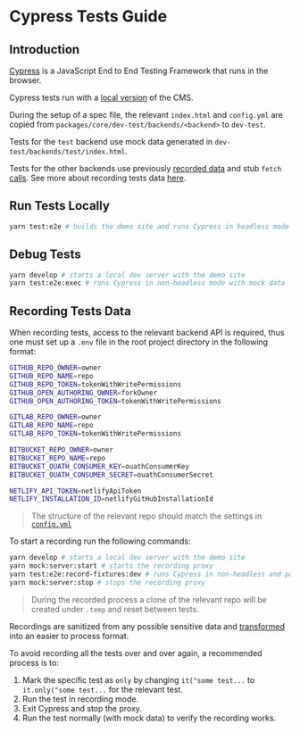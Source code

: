 # Cypress Tests Guide

## Introduction

[Cypress](https://www.cypress.io/) is a JavaScript End to End Testing Framework that runs in the browser.

Cypress tests run with a [local version](../packages/core/dev-test) of the CMS.

During the setup of a spec file, the relevant `index.html` and `config.yml` are copied from `packages/core/dev-test/backends/<backend>` to `dev-test`.

Tests for the `test` backend use mock data generated in `dev-test/backends/test/index.html`.

Tests for the other backends use previously [recorded data](fixtures) and stub `fetch` [calls](support/commands.js#L52). See more about recording tests data [here](#recording-tests-data).

## Run Tests Locally

```bash
yarn test:e2e # builds the demo site and runs Cypress in headless mode with mock data
```

## Debug Tests

```bash
yarn develop # starts a local dev server with the demo site
yarn test:e2e:exec # runs Cypress in non-headless mode with mock data
```

## Recording Tests Data

When recording tests, access to the relevant backend API is required, thus one must set up a `.env` file in the root project directory in the following format:

```bash
GITHUB_REPO_OWNER=owner
GITHUB_REPO_NAME=repo
GITHUB_REPO_TOKEN=tokenWithWritePermissions
GITHUB_OPEN_AUTHORING_OWNER=forkOwner
GITHUB_OPEN_AUTHORING_TOKEN=tokenWithWritePermissions

GITLAB_REPO_OWNER=owner
GITLAB_REPO_NAME=repo
GITLAB_REPO_TOKEN=tokenWithWritePermissions

BITBUCKET_REPO_OWNER=owner
BITBUCKET_REPO_NAME=repo
BITBUCKET_OUATH_CONSUMER_KEY=ouathConsumerKey
BITBUCKET_OUATH_CONSUMER_SECRET=ouathConsumerSecret

NETLIFY_API_TOKEN=netlifyApiToken
NETLIFY_INSTALLATION_ID=netlifyGitHubInstallationId
```

> The structure of the relevant repo should match the settings in [`config.yml`](../packages/core/dev-test/backends/<backend>/config.yml#L1)

To start a recording run the following commands:

```bash
yarn develop # starts a local dev server with the demo site
yarn mock:server:start # starts the recording proxy
yarn test:e2e:record-fixtures:dev # runs Cypress in non-headless and pass data through the recording proxy
yarn mock:server:stop # stops the recording proxy
```

> During the recorded process a clone of the relevant repo will be created under `.temp` and reset between tests.

Recordings are sanitized from any possible sensitive data and [transformed](plugins/common.js#L34) into an easier to process format.

To avoid recording all the tests over and over again, a recommended process is to:

1. Mark the specific test as `only` by changing `it("some test...` to `it.only("some test...` for the relevant test.
2. Run the test in recording mode.
3. Exit Cypress and stop the proxy.
4. Run the test normally (with mock data) to verify the recording works.
